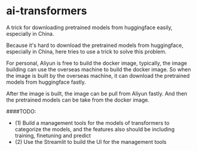 # ai-transformers

A trick for downloading pretrained models from huggingface easily, especially in China.  

Because it's hard to download the pretrained models from huggingface, especially in China, here tries to use a trick to 
solve this problem.  

For personal, Aliyun is free to build the docker image, typically, the image building can use the overseas machine 
to build the docker image. So when the image is built by the overseas machine, it can download the pretrained models from
huggingface fastly.  

After the image is built, the image can be pull from Aliyun fastly. And then the pretrained models can be take from the docker image.

####TODO:
- (1) Build a management tools for the models of transformers to categorize the models, 
    and the features also should be including training, finetuning and predict
- (2) Use the Streamlit to build the UI for the management tools

